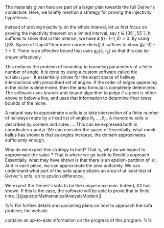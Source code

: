 The materials given here are part of a larger plan towards the full Gerver's conjecture. Here, we briefly mention a strategy for proving the injectivity hypothesis. 

Instead of proving injectivity on the whole interval, let us first focus on proving the injectivity theorem on a limited interval, say $t \in [35^\circ, 55^\circ]$. It suffices to show that in this interval, we have $\mathbf{x}'(t) \cdot (-1, 0) > 0$. By using [[03. Space of Caps#^thm-inner-corner-deriv]] it suffices to show $g_K^+(t) - 1 > 0$. There is an effective bound that uses $g_K(t_1, t_2)$ so that this can be shown effectively. 

This reduces the problem of bounding to bounding parameters of a finite number of angle. It is done by using a custom software called the `SofaDesigner`. It essentially solves for the exact space of hallway intersections with prescribed set of angles. If the order of edges appearing in the niche is determined, then the area formula is completely determined. The software uses branch-and-bound algorithm to judge if a point is either above or below a line, and uses that information to determine finer lower bounds of the niche. 

A natural way to approximate a sofa is to take intersection of a finite number of hallways rotate by a fixed list of angles $\theta_1, \dots, \theta_n$. A monotone sofa is described by corners and sides .... This can be expressed both in coordinates $x$ and $p$. We can consider the space of 
Essentially, what romik-kallus has shown is that as angles increase, the domain approximates sufficiently enough. 

Why do we expect this strategy to hold? That is, why do we expect to approximate the value ?
That is where we go back to Romik's approach. Essentially, what they have shown is that there is an epsilon-partition of $\mathcal{K}$. And in each piece, we can approximate the area uniformly. We can understand what part of the sofa space attains an area of at least that of Gerver's sofa, up to epsilon difference. 

We expect the Gerver's sofa to be the unique maximum. Indeed, XX has shown. If this is the case, the software will be able to prove that in finite time.
[[@apostolMathematicalAnalysisModern]]


%%
For further details and upcoming plans on how to approach the sofa problem, the website 

contains an up-to-date information on the progress of this program.
%%